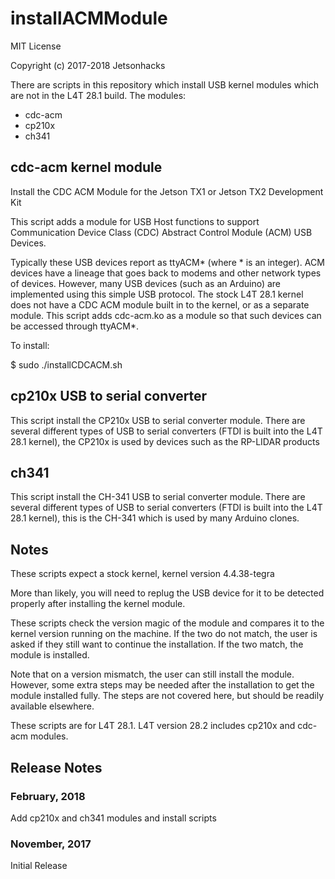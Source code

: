 # installACMModule
MIT License

Copyright (c) 2017-2018 Jetsonhacks

There are scripts in this repository which install USB kernel modules which are not in the L4T 28.1 build. The modules:

<ul><li>cdc-acm</li>
<li>cp210x</li>
<li>ch341</li>
</ul>

<h2>cdc-acm kernel module</h2>
Install the CDC ACM Module for the Jetson TX1 or Jetson TX2 Development Kit

This script adds a module for USB Host functions to support Communication Device Class (CDC) Abstract Control Module (ACM) USB Devices.

Typically these USB devices report as ttyACM* (where * is an integer). ACM devices have a lineage that goes back to modems and other network types of devices. However, many USB devices (such as an Arduino) are implemented using this simple USB protocol. The stock L4T 28.1 kernel does not have a CDC ACM module built in to the kernel, or as a separate module. This script adds cdc-acm.ko as a module so that such devices can be accessed through ttyACM*.

To install:

$ sudo ./installCDCACM.sh

<h2>cp210x USB to serial converter</h2>
This script install the CP210x USB to serial converter module. There are several different types of USB to serial converters (FTDI is built into the L4T 28.1 kernel), the CP210x is used by devices such as the RP-LIDAR products

<h2>ch341</h2>
This script install the CH-341 USB to serial converter module. There are several different types of USB to serial converters (FTDI is built into the L4T 28.1 kernel), this is the CH-341 which is used by many Arduino clones.


<h2>Notes</h2>
These scripts expect a stock kernel, kernel version 4.4.38-tegra

More than likely, you will need to replug the USB device for it to be detected properly after installing the kernel module.

These scripts check the version magic of the module and compares it to the kernel version running on the machine. If the two do not match, the user is asked if they still want to continue the installation. If the two match, the module is installed.

Note that on a version mismatch, the user can still install the module. However, some extra steps may be needed after the installation to get the module installed fully. The steps are not covered here, but should be readily available elsewhere.

These scripts are for L4T 28.1. L4T version 28.2 includes cp210x and cdc-acm modules.

<h2>Release Notes</h2>
<h3>February, 2018</h3>
Add cp210x and ch341 modules and install scripts

<h3>November, 2017</h3>
Initial Release


 
